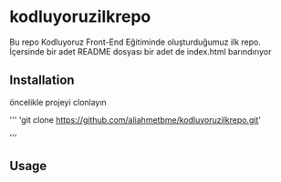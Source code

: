 # kodluyoruzilkrepo
Bu repo Kodluyoruz Front-End Eğitiminde oluşturduğumuz ilk repo. İçersinde bir adet README dosyası bir adet de index.html barındırıyor

## Installation

öncelikle projeyi clonlayın

'''
'git clone https://github.com/aliahmetbme/kodluyoruzilkrepo.git'

'''

## Usage 

